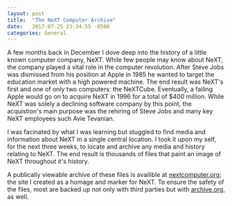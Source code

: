 ```yaml
---
layout: post
title:  "The NeXT Computer Archive"
date:   2017-07-25 23:34:55 -0500
categories: General
---
```

A few months back in December I dove deep into the history of a little known computer company, NeXT. While few people may know about NeXT, the company played a vital role in the computer revolution. After Steve Jobs was dismissed from his position at Apple in 1985 he wanted to target the education market with a high powered machine. The end result was NeXT's first and one of only two computers: the NeXTCube. Eventually, a failing Apple would go on to acquire NeXT in 1996 for a total of $400 million. While NeXT was solely a declining software company by this point, the acquistion's main purpose was the rehiring of Steve Jobs and many key NeXT employees such Avie Tevanian.

I was facinated by what I was learning but stuggled to find media and information about NeXT in a single central location. I took it upon my self, for the next three weeks, to locate and archive any media and history relating to NeXT. The end result is thousands of files that paint an image of NeXT throughout it's history.

A publically viewable archive of these files is availible at [nextcomputer.org](http://nextcomputer.org); the site I created as a homage and marker for NeXT. To ensure the safety of the files, most are backed up not only with third parties but with [archive.org](http://archive.org), as well.